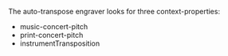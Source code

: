 The auto-transpose engraver looks for three context-properties:
* music-concert-pitch
* print-concert-pitch
* instrumentTransposition

